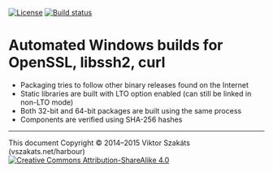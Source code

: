 [![License](https://img.shields.io/badge/license-MIT-blue.svg)](LICENSE.txt)
[![Build status](https://ci.appveyor.com/api/projects/status/4bx4006pge6jbqch/branch/master?svg=true)](https://ci.appveyor.com/project/vsz/harbour-deps/branch/master)

# Automated Windows builds for OpenSSL, libssh2, curl

- Packaging tries to follow other binary releases found on the Internet
- Static libraries are built with LTO option enabled (can still be linked in non-LTO mode)
- Both 32-bit and 64-bit packages are built using the same process
- Components are verified using SHA-256 hashes

---
This document Copyright &copy;&nbsp;2014&ndash;2015 Viktor Szakáts (vszakats.net/harbour)<br />
[![Creative Commons Attribution-ShareAlike 4.0](https://rawgit.com/cc-icons/cc-icons/master/fonts/cc-icons-svg/small.by-sa.svg)](https://creativecommons.org/licenses/by-sa/4.0/)

